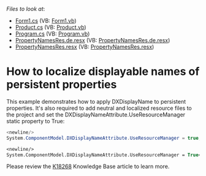 <!-- default file list -->
*Files to look at*:

* [Form1.cs](./CS/LocalizableDisplayName/Form1.cs) (VB: [Form1.vb](./VB/LocalizableDisplayName/Form1.vb))
* [Product.cs](./CS/LocalizableDisplayName/Product.cs) (VB: [Product.vb](./VB/LocalizableDisplayName/Product.vb))
* [Program.cs](./CS/LocalizableDisplayName/Program.cs) (VB: [Program.vb](./VB/LocalizableDisplayName/Program.vb))
* [PropertyNamesRes.de.resx](./CS/LocalizableDisplayName/PropertyNamesRes.de.resx) (VB: [PropertyNamesRes.de.resx](./VB/LocalizableDisplayName/PropertyNamesRes.de.resx))
* [PropertyNamesRes.resx](./CS/LocalizableDisplayName/PropertyNamesRes.resx) (VB: [PropertyNamesRes.resx](./VB/LocalizableDisplayName/PropertyNamesRes.resx))
<!-- default file list end -->
# How to localize displayable names of persistent properties


<p>This example demonstrates how to apply DXDisplayName to persistent properties. It's also required to add neutral and localized resource files to the project and set the DXDisplayNameAttribute.UseResourceManager static property to True:</p>

```cs
<newline/>
System.ComponentModel.DXDisplayNameAttribute.UseResourceManager = true;<newline/>

```



```vb
<newline/>
System.ComponentModel.DXDisplayNameAttribute.UseResourceManager = True<newline/>

```

<p>Please review the <a href="https://www.devexpress.com/Support/Center/p/K18268">K18268</a> Knowledge Base article to learn more.</p>

<br/>


